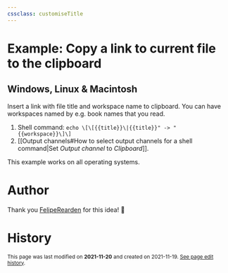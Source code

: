```yaml
---
cssclass: customiseTitle
---
```

# Example: Copy a link to current file to the clipboard

## Windows, Linux & Macintosh
Insert a link with file title and workspace name to clipboard. You can have workspaces named by e.g. book names that you read.
1. Shell command: `echo \[\[{{title}}\|{{title}}" -> "{{workspace}}\]\]`
2. [[Output channels#How to select output channels for a shell command|Set *Output channel* to *Clipboard*]].

This example works on all operating systems.

# Author
Thank you [FelipeRearden](https://github.com/FelipeRearden) for this idea! 🙂

# History
<small>This page was last modified on <strong>2021-11-20</strong> and created on 2021-11-19. <a href="https://github.com/Taitava/obsidian-shellcommands-documentation/commits/main/./Example%20shell%20commands/Copy%20a%20link%20to%20current%20file%20to%20the%20clipboard.md">See page edit history</a>.</small>
